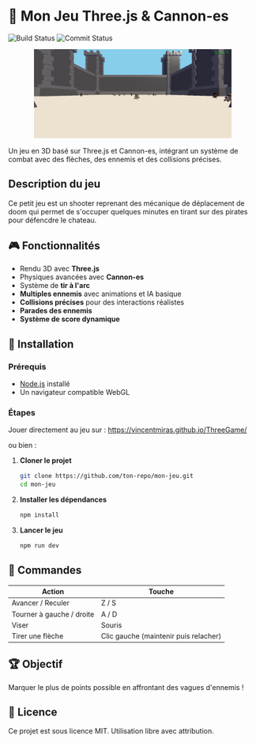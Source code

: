 # 🏹 Mon Jeu Three.js & Cannon-es
![Build Status](https://github.com/VincentMiras/Threegame/actions/workflows/deploy.yml/badge.svg?branch=main)
![Commit Status](https://img.shields.io/github/commit-activity/t/VincentMiras/ThreeGame?)

<p align="center">
    <img src="public/screen.PNG" alt="baniere Logo" width="400"/>
</p>

Un jeu en 3D basé sur Three.js et Cannon-es, intégrant un système de combat avec des flèches, des ennemis et des collisions précises.

## Description du jeu

Ce petit jeu est un shooter reprenant des mécanique de déplacement de doom qui permet de s'occuper quelques minutes en tirant sur des pirates pour défencdre le chateau.

## 🎮 Fonctionnalités
- Rendu 3D avec **Three.js**
- Physiques avancées avec **Cannon-es**
- Système de **tir à l'arc**
- **Multiples ennemis** avec animations et IA basique
- **Collisions précises** pour des interactions réalistes
- **Parades des ennemis** 
- **Système de score dynamique**

## 🚀 Installation

### Prérequis
- [Node.js](https://nodejs.org/) installé
- Un navigateur compatible WebGL

### Étapes
Jouer directement au jeu sur :
                  https://vincentmiras.github.io/ThreeGame/

ou bien :
1. **Cloner le projet**
   ```sh
   git clone https://github.com/ton-repo/mon-jeu.git
   cd mon-jeu
   ```
2. **Installer les dépendances**
   ```sh
   npm install
   ```
3. **Lancer le jeu**
   ```sh
   npm run dev
   ```

## 🎯 Commandes
| Action            | Touche |
|------------------|--------|
| Avancer / Reculer      | Z / S |
| Tourner à gauche / droite      | A / D |
| Viser           | Souris |
| Tirer une flèche | Clic gauche (maintenir puis relacher)|

## 🏆 Objectif
Marquer le plus de points possible en affrontant des vagues d'ennemis !


## 📜 Licence
Ce projet est sous licence MIT. Utilisation libre avec attribution.



